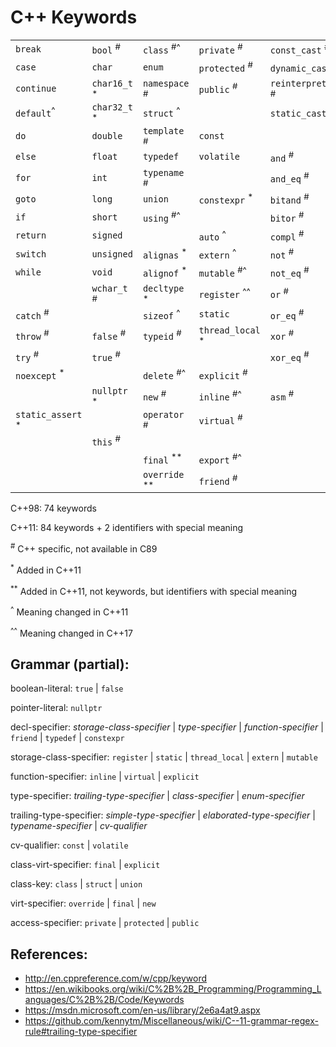# C++ Keywords

|                              |                         |                          |                             |                                 |
| ---------------------------- | ----------------------- | ------------------------ | --------------------------- | ------------------------------- |
| `break`                      | `bool` <sup>#</sup>     | `class` <sup>#^</sup>    | `private` <sup>#</sup>      | `const_cast` <sup>#</sup>       |
| `case`                       | `char`                  | `enum`                   | `protected` <sup>#</sup>    | `dynamic_cast` <sup>#</sup>     |
| `continue`                   | `char16_t` <sup>*</sup> | `namespace` <sup>#</sup> | `public` <sup>#</sup>       | `reinterpret_cast` <sup>#</sup> |
| `default`<sup>^</sup>        | `char32_t` <sup>*</sup> | `struct` <sup>^</sup>    |                             | `static_cast` <sup>#</sup>      |
| `do`                         | `double`                | `template` <sup>#</sup>  | `const`                     |                                 |
| `else`                       | `float`                 | `typedef`                | `volatile`                  | `and` <sup>#</sup>              |
| `for`                        | `int`                   | `typename` <sup>#</sup>  |                             | `and_eq` <sup>#</sup>           |
| `goto`                       | `long`                  | `union`                  | `constexpr` <sup>*</sup>    | `bitand` <sup>#</sup>           |
| `if`                         | `short`                 | `using` <sup>#^</sup>    |                             | `bitor` <sup>#</sup>            |
| `return`                     | `signed`                |                          | `auto` <sup>^</sup>         | `compl` <sup>#</sup>            |
| `switch`                     | `unsigned`              | `alignas` <sup>*</sup>   | `extern` <sup>^</sup>       | `not` <sup>#</sup>              |
| `while`                      | `void`                  | `alignof` <sup>*</sup>   | `mutable` <sup>#^</sup>     | `not_eq` <sup>#</sup>           |
|                              | `wchar_t` <sup>#</sup>  | `decltype` <sup>*</sup>  | `register` <sup>^^</sup>    | `or` <sup>#</sup>               |
| `catch` <sup>#</sup>         |                         | `sizeof` <sup>^</sup>    | `static`                    | `or_eq` <sup>#</sup>            |
| `throw` <sup>#</sup>         | `false` <sup>#</sup>    | `typeid` <sup>#</sup>    | `thread_local` <sup>*</sup> | `xor` <sup>#</sup>              |
| `try` <sup>#</sup>           | `true` <sup>#</sup>     |                          |                             | `xor_eq` <sup>#</sup>           |
| `noexcept` <sup>*</sup>      |                         | `delete` <sup>#^</sup>   | `explicit` <sup>#</sup>     |                                 |
|                              | `nullptr` <sup>*</sup>  | `new` <sup>#</sup>       | `inline` <sup>#^</sup>      | `asm` <sup>#</sup>              |
| `static_assert` <sup>*</sup> |                         | `operator` <sup>#</sup>  | `virtual` <sup>#</sup>      |                                 |
|                              | `this` <sup>#</sup>     |                          |                             |                                 |
|                              |                         | `final` <sup>**</sup>    | `export` <sup>#^</sup>      |                                 |
|                              |                         | `override` <sup>**</sup> | `friend` <sup>#</sup>       |                                 |

C++98: 74 keywords

C++11: 84 keywords + 2 identifiers with special meaning

<sup>\#</sup> C++ specific, not available in C89

<sup>\*</sup> Added in C++11

<sup>\*\*</sup> Added in C++11, not keywords, but identifiers with special meaning

<sup>^</sup> Meaning changed in C++11

<sup>^^</sup> Meaning changed in C++17



## Grammar (partial):

boolean-literal: `true` | `false`

pointer-literal: `nullptr`

decl-specifier: *storage-class-specifier* | *type-specifier* | *function-specifier* | `friend` | `typedef` | `constexpr`

storage-class-specifier: `register` | `static` | `thread_local` | `extern` | `mutable`

function-specifier: `inline` | `virtual` | `explicit`

type-specifier: *trailing-type-specifier* | *class-specifier* | *enum-specifier*

trailing-type-specifier: *simple-type-specifier* | *elaborated-type-specifier* | *typename-specifier* | *cv-qualifier*

cv-qualifier: `const` | `volatile`

class-virt-specifier: `final` | `explicit`

class-key: `class` | `struct` | `union`

virt-specifier: `override` | `final` | `new`

access-specifier: `private` | `protected` | `public`



## References:

- http://en.cppreference.com/w/cpp/keyword
- https://en.wikibooks.org/wiki/C%2B%2B_Programming/Programming_Languages/C%2B%2B/Code/Keywords
- https://msdn.microsoft.com/en-us/library/2e6a4at9.aspx
- https://github.com/kennytm/Miscellaneous/wiki/C--11-grammar-regex-rule#trailing-type-specifier
